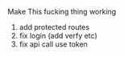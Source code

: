 Make This fucking thing working 

1. add protected routes 
2. fix login (add verfy etc)
3. fix api call use token 